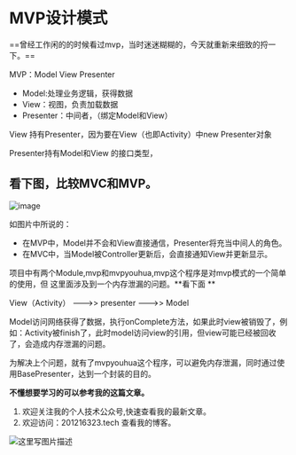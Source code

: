 # MVP设计模式

==曾经工作闲的的时候看过mvp，当时迷迷糊糊的，今天就重新来细致的捋一下。==

MVP：Model  View  Presenter

- Model:处理业务逻辑，获得数据
- View：视图，负责加载数据
- Presenter：中间者，（绑定Model和View）

View 持有Presenter，因为要在View（也即Activity）中new Presenter对象

Presenter持有Model和View 的接口类型，

## 看下图，比较MVC和MVP。

![image](http://wx3.sinaimg.cn/mw690/b0d9a523ly1fcuy5ds4z6j20i10crtgl.jpg)

如图片中所说的：

- 在MVP中，Model并不会和View直接通信，Presenter将充当中间人的角色。
- 在MVC中，当Model被Controller更新后，会直接通知View并更新显示。



项目中有两个Module,mvp和mvpyouhua,mvp这个程序是对mvp模式的一个简单的使用，但
这里面涉及到一个内存泄漏的问题。**看下面
**

View（Activity）  --->>    presenter  --->>  Model

Model访问网络获得了数据，执行onComplete方法，如果此时view被销毁了，例如：Activity被finish了，此时model访问view的引用，但view可能已经被回收了，会造成内存泄漏的问题。

为解决上个问题，就有了mvpyouhua这个程序，可以避免内存泄漏，同时通过使用BasePresenter，达到一个封装的目的。

**不懂想要学习的可以参考我的这篇文章。**



1. 欢迎关注我的个人技术公众号,快速查看我的最新文章。
1. 欢迎访问：201216323.tech 查看我的博客。

![这里写图片描述](http://img.blog.csdn.net/20161220174646569?watermark/2/text/aHR0cDovL2Jsb2cuY3Nkbi5uZXQvY2NnXzIwMTIxNjMyMw==/font/5a6L5L2T/fontsize/400/fill/I0JBQkFCMA==/dissolve/70/gravity/SouthEast)

